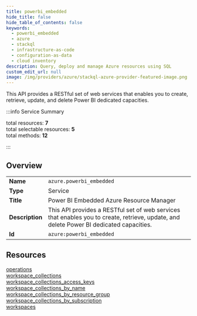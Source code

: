 ```yaml
---
title: powerbi_embedded
hide_title: false
hide_table_of_contents: false
keywords:
  - powerbi_embedded
  - azure
  - stackql
  - infrastructure-as-code
  - configuration-as-data
  - cloud inventory
description: Query, deploy and manage Azure resources using SQL
custom_edit_url: null
image: /img/providers/azure/stackql-azure-provider-featured-image.png
---
```


This API provides a RESTful set of web services that enables you to create, retrieve, update, and delete Power BI dedicated capacities.  
    
:::info Service Summary

<div class="row">
<div class="providerDocColumn">
<span>total resources:&nbsp;<b>7</b></span><br />
<span>total selectable resources:&nbsp;<b>5</b></span><br />
<span>total methods:&nbsp;<b>12</b></span><br />
</div>
</div>

:::

## Overview
<table><tbody>
<tr><td><b>Name</b></td><td><code>azure.powerbi_embedded</code></td></tr>
<tr><td><b>Type</b></td><td>Service</td></tr>
<tr><td><b>Title</b></td><td>Power BI Embedded Azure Resource Manager</td></tr>
<tr><td><b>Description</b></td><td>This API provides a RESTful set of web services that enables you to create, retrieve, update, and delete Power BI dedicated capacities.</td></tr>
<tr><td><b>Id</b></td><td><code>azure:powerbi_embedded</code></td></tr>
</tbody></table>

## Resources
<div class="row">
<div class="providerDocColumn">
<a href="/providers/azure/powerbi_embedded/operations/">operations</a><br />
<a href="/providers/azure/powerbi_embedded/workspace_collections/">workspace_collections</a><br />
<a href="/providers/azure/powerbi_embedded/workspace_collections_access_keys/">workspace_collections_access_keys</a><br />
<a href="/providers/azure/powerbi_embedded/workspace_collections_by_name/">workspace_collections_by_name</a><br />
</div>
<div class="providerDocColumn">
<a href="/providers/azure/powerbi_embedded/workspace_collections_by_resource_group/">workspace_collections_by_resource_group</a><br />
<a href="/providers/azure/powerbi_embedded/workspace_collections_by_subscription/">workspace_collections_by_subscription</a><br />
<a href="/providers/azure/powerbi_embedded/workspaces/">workspaces</a><br />
</div>
</div>
